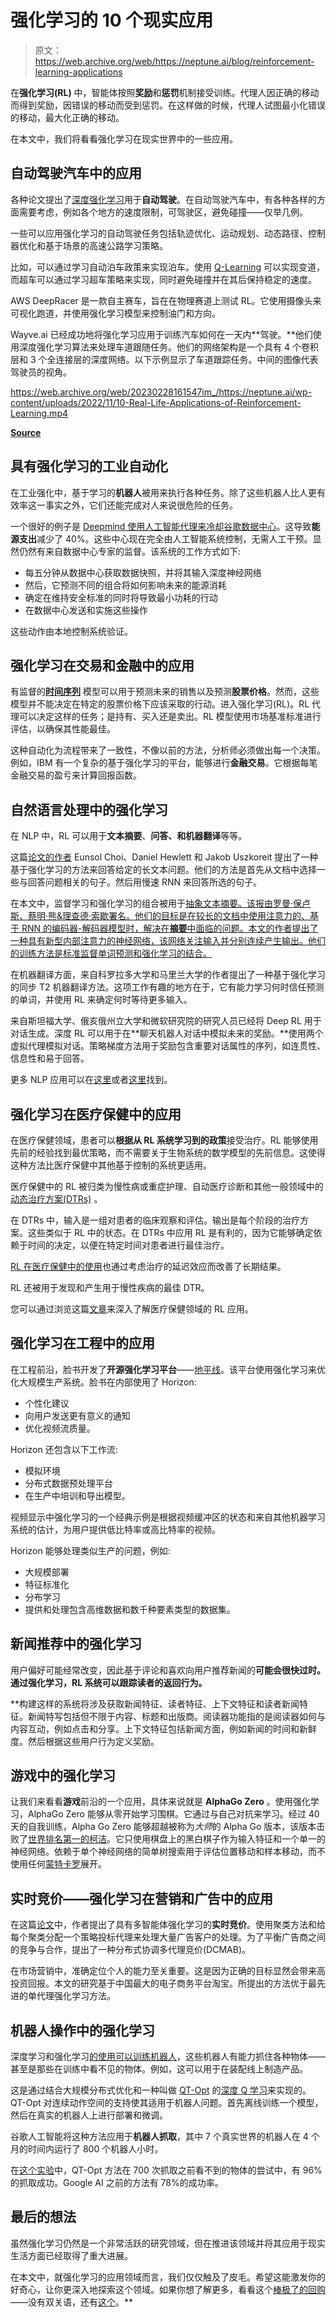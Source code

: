 # 强化学习的 10 个现实应用

> 原文：<https://web.archive.org/web/https://neptune.ai/blog/reinforcement-learning-applications>

在**强化学习(RL)** 中，智能体按照**奖励**和**惩罚**机制接受训练。代理人因正确的移动而得到奖励，因错误的移动而受到惩罚。在这样做的时候，代理人试图最小化错误的移动，最大化正确的移动。

在本文中，我们将看看强化学习在现实世界中的一些应用。

## 自动驾驶汽车中的应用

各种论文提出了[深度强化学习](https://web.archive.org/web/20230228161547/https://arxiv.org/pdf/2002.00444.pdf)用于**自动驾驶**。在自动驾驶汽车中，有各种各样的方面需要考虑，例如各个地方的速度限制，可驾驶区，避免碰撞——仅举几例。

一些可以应用强化学习的自动驾驶任务包括轨迹优化、运动规划、动态路径、控制器优化和基于场景的高速公路学习策略。

比如，可以通过学习自动泊车政策来实现泊车。使用 [Q-Learning](https://web.archive.org/web/20230228161547/https://towardsdatascience.com/simple-reinforcement-learning-q-learning-fcddc4b6fe56) 可以实现变道，而超车可以通过学习超车策略来实现，同时避免碰撞并在其后保持稳定的速度。

AWS DeepRacer 是一款自主赛车，旨在在物理赛道上测试 RL。它使用摄像头来可视化跑道，并使用强化学习模型来控制油门和方向。

Wayve.ai 已经成功地将强化学习应用于训练汽车如何在一天内**驾驶。**他们使用深度强化学习算法来处理车道跟随任务。他们的网络架构是一个具有 4 个卷积层和 3 个全连接层的深度网络。以下示例显示了车道跟踪任务。中间的图像代表驾驶员的视角。

<https://web.archive.org/web/20230228161547im_/https://neptune.ai/wp-content/uploads/2022/11/10-Real-Life-Applications-of-Reinforcement-Learning.mp4>

[**Source**](https://web.archive.org/web/20230228161547/https://wayve.ai/blog/learning-to-drive-in-a-day-with-reinforcement-learning/) 

## 具有强化学习的工业自动化

在工业强化中，基于学习的**机器人**被用来执行各种任务。除了这些机器人比人更有效率这一事实之外，它们还能完成对人来说很危险的任务。

一个很好的例子是 [Deepmind 使用人工智能代理来冷却谷歌数据中心](https://web.archive.org/web/20230228161547/https://deepmind.com/blog/article/safety-first-ai-autonomous-data-centre-cooling-and-industrial-control)。这导致**能源支出**减少了 40%。这些中心现在完全由人工智能系统控制，无需人工干预。显然仍然有来自数据中心专家的监督。该系统的工作方式如下:

*   每五分钟从数据中心获取数据快照，并将其输入深度神经网络
*   然后，它预测不同的组合将如何影响未来的能源消耗
*   确定在维持安全标准的同时将导致最小功耗的行动
*   在数据中心发送和实施这些操作

这些动作由本地控制系统验证。

## 强化学习在交易和金融中的应用

有监督的[**时间序列**](https://web.archive.org/web/20230228161547/https://arxiv.org/ftp/arxiv/papers/1803/1803.03916.pdf) 模型可以用于预测未来的销售以及预测**股票价格**。然而，这些模型并不能决定在特定的股票价格下应该采取的行动。进入强化学习(RL)。RL 代理可以决定这样的任务；是持有、买入还是卖出。RL 模型使用市场基准标准进行评估，以确保其性能最佳。

这种自动化为流程带来了一致性，不像以前的方法，分析师必须做出每一个决策。例如，IBM 有一个复杂的基于强化学习的平台，能够进行**金融交易**。它根据每笔金融交易的盈亏来计算回报函数。

## 自然语言处理中的强化学习

在 NLP 中，RL 可以用于**文本摘要**、**问答、**和**机器翻译**等等。

这篇[论文的作者](https://web.archive.org/web/20230228161547/https://homes.cs.washington.edu/~eunsol/papers/acl17eunsol.pdf) Eunsol Choi、Daniel Hewlett 和 Jakob Uszkoreit 提出了一种基于强化学习的方法来回答给定的长文本问题。他们的方法是首先从文档中选择一些与回答问题相关的句子。然后用慢速 RNN 来回答所选的句子。

在本文中，监督学习和强化学习的组合被用于[抽象文本摘要。该报由罗曼·保卢斯、蔡明·熊&理查德·索歇署名。他们的目标是在较长的文档中使用注意力的、基于 RNN 的编码器-解码器模型时，解决在**摘要**中面临的问题。本文的作者提出了一种具有新型内部注意力的神经网络，该网络关注输入并分别连续产生输出。他们的训练方法是标准监督单词预测和强化学习的结合。](https://web.archive.org/web/20230228161547/https://arxiv.org/pdf/1705.04304.pdf)

在机器翻译方面，来自科罗拉多大学和马里兰大学的作者提出了一种基于强化学习的同步 T2 机器翻译方法。这项工作有趣的地方在于，它有能力学习何时信任预测的单词，并使用 RL 来确定何时等待更多输入。

来自斯坦福大学、俄亥俄州立大学和微软研究院的研究人员已经将 Deep RL 用于对话生成。深度 RL 可以用于在**聊天机器人对话中模拟未来的奖励。**使用两个虚拟代理模拟对话。策略梯度方法用于奖励包含重要对话属性的序列，如连贯性、信息性和易于回答。

更多 NLP 应用可以在[这里](https://web.archive.org/web/20230228161547/https://github.com/adityathakker/awesome-rl-nlp)或者[这里](https://web.archive.org/web/20230228161547/https://www.future-processing.com/blog/the-future-of-natural-language-processing/)找到。

## 强化学习在医疗保健中的应用

在医疗保健领域，患者可以**根据从 RL 系统学习到的政策**接受治疗。RL 能够使用先前的经验找到最优策略，而不需要关于生物系统的数学模型的先前信息。这使得这种方法比医疗保健中其他基于控制的系统更适用。

医疗保健中的 RL 被归类为慢性病或重症护理、自动医疗诊断和其他一般领域中的[动态治疗方案(DTRs)](https://web.archive.org/web/20230228161547/https://arxiv.org/pdf/1908.08796.pdf) 。

在 DTRs 中，输入是一组对患者的临床观察和评估。输出是每个阶段的治疗方案。这些类似于 RL 中的状态。在 DTRs 中应用 RL 是有利的，因为它能够确定依赖于时间的决定，以便在特定时间对患者进行最佳治疗。

[RL 在医疗保健中的使用](https://web.archive.org/web/20230228161547/https://arxiv.org/pdf/1908.08796.pdf)也通过考虑治疗的延迟效应而改善了长期结果。

RL 还被用于发现和产生用于慢性疾病的最佳 DTR。

您可以通过浏览这篇[文章](https://web.archive.org/web/20230228161547/https://arxiv.org/pdf/1908.08796.pdf)来深入了解医疗保健领域的 RL 应用。

## 强化学习在工程中的应用

在工程前沿，脸书开发了**开源强化学习平台**——[地平线](https://web.archive.org/web/20230228161547/https://engineering.fb.com/ml-applications/horizon/)。该平台使用强化学习来优化大规模生产系统。脸书在内部使用了 Horizon:

*   个性化建议
*   向用户发送更有意义的通知
*   优化视频流质量。

Horizon 还包含以下工作流:

*   模拟环境
*   分布式数据预处理平台
*   在生产中培训和导出模型。

视频显示中强化学习的一个经典示例是根据视频缓冲区的状态和来自其他机器学习系统的估计，为用户提供低比特率或高比特率的视频。

Horizon 能够处理类似生产的问题，例如:

*   大规模部署
*   特征标准化
*   分布学习
*   提供和处理包含高维数据和数千种要素类型的数据集。

## 新闻推荐中的强化学习

用户偏好可能经常改变，因此基于评论和喜欢向用户推荐新闻的[](https://web.archive.org/web/20230228161547/http://www.personal.psu.edu/~gjz5038/paper/www2018_reinforceRec/www2018_reinforceRec.pdf)**可能会很快过时。通过强化学习，RL 系统可以跟踪读者的返回行为。**

 **构建这样的系统将涉及获取新闻特征、读者特征、上下文特征和读者新闻特征。新闻特写包括但不限于内容、标题和出版商。阅读器功能指的是阅读器如何与内容互动，例如点击和分享。上下文特征包括新闻方面，例如新闻的时间和新鲜度。然后根据这些用户行为定义奖励。

## 游戏中的强化学习

让我们来看看**游戏**前沿的一个应用，具体来说就是 **AlphaGo Zero** 。使用强化学习，AlphaGo Zero 能够从零开始学习围棋。它通过与自己对抗来学习。经过 40 天的自我训练，Alpha Go Zero 能够超越被称为*大师*的 Alpha Go 版本，该版本击败了[世界排名第一的柯洁](https://web.archive.org/web/20230228161547/https://deepmind.com/alphago-china)。它只使用棋盘上的黑白棋子作为输入特征和一个单一的神经网络。依赖于单个神经网络的简单树搜索用于评估位置移动和样本移动，而不使用任何[蒙特卡罗](https://web.archive.org/web/20230228161547/https://en.wikipedia.org/wiki/Monte_Carlo_method)展开。

## 实时竞价——强化学习在营销和广告中的应用

在这篇[论文](https://web.archive.org/web/20230228161547/https://arxiv.org/pdf/1802.09756.pdf)中，作者提出了具有多智能体强化学习的**实时竞价**。使用聚类方法和给每个聚类分配一个策略投标代理来处理大量广告客户的处理。为了平衡广告商之间的竞争与合作，提出了一种分布式协调多代理竞价(DCMAB)。

在市场营销中，准确定位个人的能力至关重要。这是因为正确的目标显然会带来高投资回报。本文的研究基于中国最大的电子商务平台淘宝。所提出的方法优于最先进的单代理强化学习方法。

## 机器人操作中的强化学习

深度学习和强化学习[的使用可以训练机器人](https://web.archive.org/web/20230228161547/https://ai.googleblog.com/2018/06/scalable-deep-reinforcement-learning.html)，这些机器人有能力抓住各种物体——甚至是那些在训练中看不见的物体。例如，这可以用于在装配线上制造产品。

这是通过结合大规模分布式优化和一种叫做 [QT-Opt](https://web.archive.org/web/20230228161547/https://arxiv.org/abs/1806.10293) 的[深度 Q 学习](https://web.archive.org/web/20230228161547/https://en.wikipedia.org/wiki/Q-learning)来实现的。QT-Opt 对连续动作空间的支持使其适用于机器人问题。首先离线训练一个模型，然后在真实的机器人上进行部署和微调。

谷歌人工智能将这种方法应用于**机器人抓取**，其中 7 个真实世界的机器人在 4 个月的时间内运行了 800 个机器人小时。

在[这个实验](https://web.archive.org/web/20230228161547/https://www.youtube.com/watch?v=W4joe3zzglU)中，QT-Opt 方法在 700 次抓取之前看不到的物体的尝试中，有 96%的抓取成功。Google AI 之前的方法有 78%的成功率。

## 最后的想法

虽然强化学习仍然是一个非常活跃的研究领域，但在推进该领域并将其应用于现实生活方面已经取得了重大进展。

在本文中，就强化学习的应用领域而言，我们仅仅触及了皮毛。希望这能激发你的好奇心，让你更深入地探索这个领域。如果你想了解更多，看看这个[棒极了的回购](https://web.archive.org/web/20230228161547/https://github.com/aikorea/awesome-rl)——没有双关语，还有[这个](https://web.archive.org/web/20230228161547/https://github.com/dennybritz/reinforcement-learning)。**